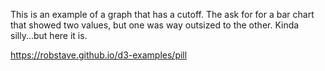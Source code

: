 This is an example of a graph that has a cutoff.
The ask for for a bar chart that showed two values, but one was way outsized to the other.
Kinda silly...but here it is.  

https://robstave.github.io/d3-examples/pill